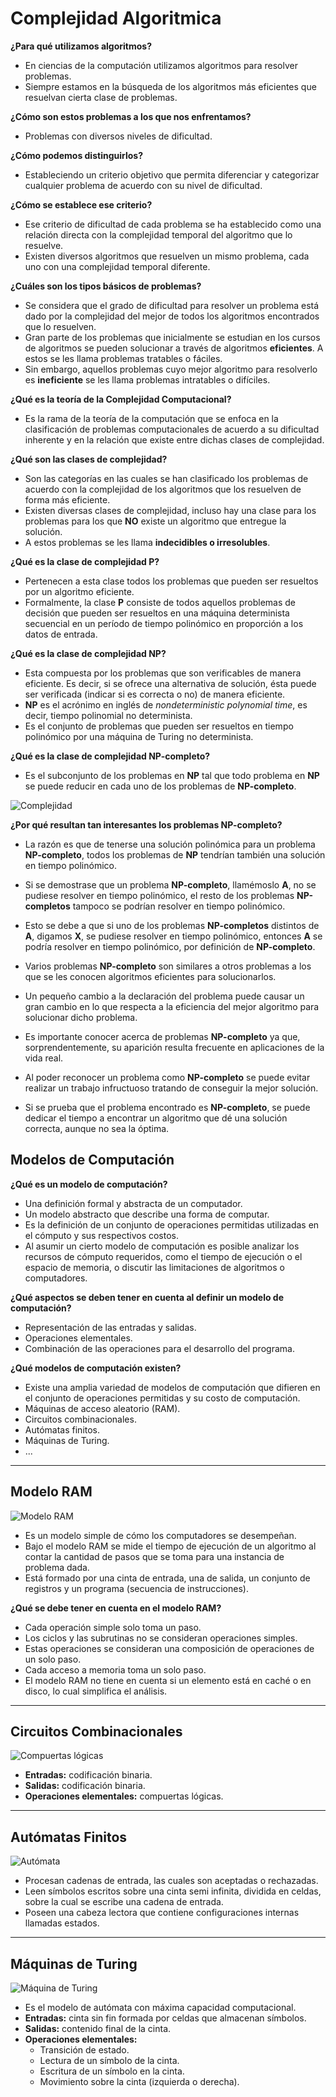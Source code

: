# Complejidad Algoritmica

**¿Para qué utilizamos algoritmos?**

* En ciencias de la computación utilizamos algoritmos para resolver problemas.  
* Siempre estamos en la búsqueda de los algoritmos más eficientes que resuelvan cierta clase de problemas.

**¿Cómo son estos problemas a los que nos enfrentamos?**

* Problemas con diversos niveles de dificultad.

**¿Cómo podemos distinguirlos?**

* Estableciendo un criterio objetivo que permita diferenciar y categorizar cualquier problema de acuerdo con su nivel de dificultad.

**¿Cómo se establece ese criterio?**

* Ese criterio de dificultad de cada problema se ha establecido como una relación directa con la complejidad temporal del algoritmo que lo resuelve.
* Existen diversos algoritmos que resuelven un mismo problema, cada uno con una complejidad temporal diferente.

**¿Cuáles son los tipos básicos de problemas?**

* Se considera que el grado de dificultad para resolver un problema está dado por la complejidad del mejor de todos los algoritmos encontrados que lo resuelven.
* Gran parte de los problemas que inicialmente se estudian en los cursos de algoritmos se pueden solucionar a través de algoritmos **eficientes**. A estos se les llama problemas tratables o fáciles.
* Sin embargo, aquellos problemas cuyo mejor algoritmo para resolverlo es **ineficiente** se les llama problemas intratables o difíciles.

**¿Qué es la teoría de la Complejidad Computacional?**

* Es la rama de la teoría de la computación que se enfoca en la clasificación de problemas computacionales de acuerdo a su dificultad inherente y en la relación que existe entre dichas clases de complejidad.

**¿Qué son las clases de complejidad?**

* Son las categorías en las cuales se han clasificado los problemas de acuerdo con la complejidad de los algoritmos que los resuelven de forma más eficiente.
* Existen diversas clases de complejidad, incluso hay una clase para los problemas para los que **NO** existe un algoritmo que entregue la solución.
* A estos problemas se les llama **indecidibles o irresolubles**.

**¿Qué es la clase de complejidad P?**

* Pertenecen a esta clase todos los problemas que pueden ser resueltos por un algoritmo eficiente.
* Formalmente, la clase **P** consiste de todos aquellos problemas de decisión que pueden ser resueltos en una máquina determinista secuencial en un período de tiempo polinómico en proporción a los datos de entrada.

**¿Qué es la clase de complejidad NP?**

* Esta compuesta por los problemas que son verificables de manera eficiente. Es decir, si se ofrece una alternativa de solución, ésta puede ser verificada (indicar si es correcta o no) de manera eficiente.
* **NP** es el acrónimo en inglés de *nondeterministic polynomial time*, es decir, tiempo polinomial no determinista.
* Es el conjunto de problemas que pueden ser resueltos en tiempo polinómico por una máquina de Turing no determinista.

**¿Qué es la clase de complejidad NP-completo?**

* Es el subconjunto de los problemas en **NP** tal que todo problema en **NP** se puede reducir en cada uno de los problemas de **NP-completo**.

![Complejidad](/3_Estructuras_NO_Recursivas/1_ComplejidadTemp/Images/complejidad.png)

**¿Por qué resultan tan interesantes los problemas NP-completo?**

* La razón es que de tenerse una solución polinómica para un problema **NP-completo**, todos los problemas de **NP** tendrían también una solución en tiempo polinómico.
* Si se demostrase que un problema **NP-completo**, llamémoslo **A**, no se pudiese resolver en tiempo polinómico, el resto de los problemas **NP-completos** tampoco se podrían resolver en tiempo polinómico.
* Esto se debe a que si uno de los problemas **NP-completos** distintos de **A**, digamos **X**, se pudiese resolver en tiempo polinómico, entonces **A** se podría resolver en tiempo polinómico, por definición de **NP-completo**.


* Varios problemas **NP-completo** son similares a otros problemas a los que se les conocen algoritmos eficientes para solucionarlos.
* Un pequeño cambio a la declaración del problema puede causar un gran cambio en lo que respecta a la eficiencia del mejor algoritmo para solucionar dicho problema.
* Es importante conocer acerca de problemas **NP-completo** ya que, sorprendentemente, su aparición resulta frecuente en aplicaciones de la vida real.
* Al poder reconocer un problema como **NP-completo** se puede evitar realizar un trabajo infructuoso tratando de conseguir la mejor solución.
* Si se prueba que el problema encontrado es **NP-completo**, se puede dedicar el tiempo a encontrar un algoritmo que dé una solución correcta, aunque no sea la óptima.


## Modelos de Computación


**¿Qué es un modelo de computación?**

- Una definición formal y abstracta de un computador.
- Un modelo abstracto que describe una forma de computar.
- Es la definición de un conjunto de operaciones permitidas utilizadas en el cómputo y sus respectivos costos.
- Al asumir un cierto modelo de computación es posible analizar los recursos de cómputo requeridos, como el tiempo de ejecución o el espacio de memoria, o discutir las limitaciones de algoritmos o computadores.

**¿Qué aspectos se deben tener en cuenta al definir un modelo de computación?**

- Representación de las entradas y salidas.
- Operaciones elementales.
- Combinación de las operaciones para el desarrollo del programa.

**¿Qué modelos de computación existen?**

- Existe una amplia variedad de modelos de computación que difieren en el conjunto de operaciones permitidas y su costo de computación.
- Máquinas de acceso aleatorio (RAM).
- Circuitos combinacionales.
- Autómatas finitos.
- Máquinas de Turing.
- ...

---

## Modelo RAM

![Modelo RAM](/3_Estructuras_NO_Recursivas/1_ComplejidadTemp/Images/ram.jpg)

- Es un modelo simple de cómo los computadores se desempeñan.
- Bajo el modelo RAM se mide el tiempo de ejecución de un algoritmo al contar la cantidad de pasos que se toma para una instancia de problema dada.
- Está formado por una cinta de entrada, una de salida, un conjunto de registros y un programa (secuencia de instrucciones).

**¿Qué se debe tener en cuenta en el modelo RAM?**

- Cada operación simple solo toma un paso.
- Los ciclos y las subrutinas no se consideran operaciones simples.
- Estas operaciones se consideran una composición de operaciones de un solo paso.
- Cada acceso a memoria toma un solo paso.
- El modelo RAM no tiene en cuenta si un elemento está en caché o en disco, lo cual simplifica el análisis.

---

## Circuitos Combinacionales

![Compuertas lógicas](/3_Estructuras_NO_Recursivas/1_ComplejidadTemp/Images/compuertas.png)

- **Entradas:** codificación binaria.
- **Salidas:** codificación binaria.
- **Operaciones elementales:** compuertas lógicas.

---

## Autómatas Finitos

![Autómata](/3_Estructuras_NO_Recursivas/1_ComplejidadTemp/Images/automata.png)

- Procesan cadenas de entrada, las cuales son aceptadas o rechazadas.
- Leen símbolos escritos sobre una cinta semi infinita, dividida en celdas, sobre la cual se escribe una cadena de entrada.
- Poseen una cabeza lectora que contiene configuraciones internas llamadas estados.

---

## Máquinas de Turing

![Máquina de Turing](/3_Estructuras_NO_Recursivas/1_ComplejidadTemp/Images/turing.png)

- Es el modelo de autómata con máxima capacidad computacional.
- **Entradas:** cinta sin fin formada por celdas que almacenan símbolos.
- **Salidas:** contenido final de la cinta.
- **Operaciones elementales:**
  - Transición de estado.
  - Lectura de un símbolo de la cinta.
  - Escritura de un símbolo en la cinta.
  - Movimiento sobre la cinta (izquierda o derecha).
